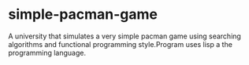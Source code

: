 # simple-pacman-game
A university that simulates a very  simple pacman game using searching algorithms and functional programming style.Program uses lisp a the programming language.
